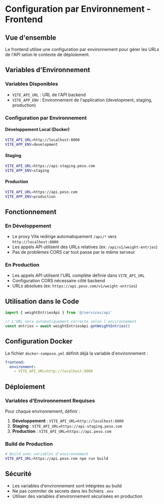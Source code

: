 # Configuration par Environnement - Frontend

## Vue d'ensemble

Le frontend utilise une configuration par environnement pour gérer les URLs de l'API selon le contexte de déploiement.

## Variables d'Environnement

### Variables Disponibles

- `VITE_API_URL` : URL de l'API backend
- `VITE_APP_ENV` : Environnement de l'application (development, staging, production)

### Configuration par Environnement

#### Développement Local (Docker)
```bash
VITE_API_URL=http://localhost:8000
VITE_APP_ENV=development
```

#### Staging
```bash
VITE_API_URL=https://api-staging.peso.com
VITE_APP_ENV=staging
```

#### Production
```bash
VITE_API_URL=https://api.peso.com
VITE_APP_ENV=production
```

## Fonctionnement

### En Développement
- Le proxy Vite redirige automatiquement `/api/*` vers `http://localhost:8000`
- Les appels API utilisent des URLs relatives (ex: `/api/v1/weight-entries`)
- Pas de problèmes CORS car tout passe par le même serveur

### En Production
- Les appels API utilisent l'URL complète définie dans `VITE_API_URL`
- Configuration CORS nécessaire côté backend
- URLs absolues (ex: `https://api.peso.com/v1/weight-entries`)

## Utilisation dans le Code

```javascript
import { weightEntriesApi } from '@/services/api'

// L'URL sera automatiquement correcte selon l'environnement
const entries = await weightEntriesApi.getWeightEntries()
```

## Configuration Docker

Le fichier `docker-compose.yml` définit déjà la variable d'environnement :

```yaml
frontend:
  environment:
    - VITE_API_URL=http://localhost:8000
```

## Déploiement

### Variables d'Environnement Requises

Pour chaque environnement, définir :

1. **Développement** : `VITE_API_URL=http://localhost:8000`
2. **Staging** : `VITE_API_URL=https://api-staging.peso.com`
3. **Production** : `VITE_API_URL=https://api.peso.com`

### Build de Production

```bash
# Build avec variables d'environnement
VITE_API_URL=https://api.peso.com npm run build
```

## Sécurité

- Les variables d'environnement sont intégrées au build
- Ne pas commiter de secrets dans les fichiers `.env`
- Utiliser des variables d'environnement sécurisées en production

